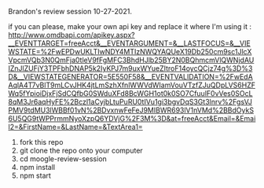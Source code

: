 Brandon's review session 10-27-2021.

if you can please, make your own api key and replace it where I'm using it : http://www.omdbapi.com/apikey.aspx?__EVENTTARGET=freeAcct&__EVENTARGUMENT=&__LASTFOCUS=&__VIEWSTATE=%2FwEPDwUKLTIwNDY4MTIzNWQYAQUeX19Db250cm9sc1JlcXVpcmVQb3N0QmFja0tleV9fFgMFC3BhdHJlb25BY2N0BQhmcmVlQWNjdAUIZnJlZUFjY3TPFbhDNAP5k2IyKPJ7m9uxWYueZItroF14oycQCjz74g%3D%3D&__VIEWSTATEGENERATOR=5E550F58&__EVENTVALIDATION=%2FwEdAAqlA4T7vBlT9mLCvJHK4jtLmSzhXfnlWWVdWIamVouVTzfZJuQDpLVS6HZFWq5fYpioiDjxFjSdCQfbG0SWduXFd8BcWGH1ot0k0SO7CfuulF0vVes0SOcL8qM3Jr6aqHyFE%2Bczl1aCyjbLtuPuRU0tIVu1gi3bgvDqS3Gt3lnrv%2FgsVJPMV9tdMU3lWBBf01vN%2BDvxnwFeFeJ9MIBWR693lV1nVMd%2BBdOykS6U5QG9tWPPrmmNyoXzpQ6YDVjG%2F3M%3D&at=freeAcct&Email=&Email2=&FirstName=&LastName=&TextArea1=

1. fork this repo
2. git clone the repo onto your computer
3. cd moogle-review-session
4. npm install
5. npm start
